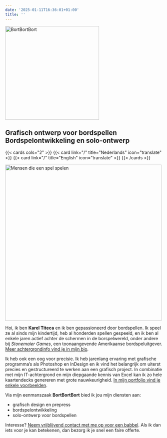 ```yaml
---
date: '2025-01-11T16:36:01+01:00'
title: ''
---
```


<img src="/logo/BortBortBort-logo-colour.png" width="300" alt="BortBortBort">

<h2>Grafisch ontwerp voor bordspellen<br>Bordspelontwikkeling en solo-ontwerp</h2>

{{< cards cols="2" >}}
  {{< card link="/" title="Nederlands" icon="translate" >}}
  {{< card link="/" title="English" icon="translate" >}}
{{< /cards >}}

<img src="people/gameplay.svg" width="500" alt="Mensen die een spel spelen">

Hoi, ik ben **Karel Titeca** en ik ben gepassioneerd door bordspellen. Ik speel ze al sinds mijn kindertijd, heb al honderden spellen gespeeld, en ik ben al enkele jaren actief achter de schermen in de borspelwereld, onder andere bij _Stonemaier Games_, een toonaangevende Amerikaanse bordspeluitgever. [Meer achtergrondinfo vind je in mijn bio](/karel).

Ik heb ook een oog voor precisie. Ik heb jarenlang ervaring met grafische programma’s als Photoshop en InDesign en ik vind het belangrijk om uiterst precies en gestructureerd te werken aan een grafisch project. In combinatie met mijn IT-achtergrond en mijn diepgaande kennis van Excel kan ik zo hele kaartendecks genereren met grote nauwkeurigheid. [In mijn portfolio vind je enkele voorbeelden](/portfolio).

Via mijn eenmanszaak **BortBortBort** bied ik jou mijn diensten aan:
-	grafisch design en prepress
-	bordspelontwikkeling
-	solo-ontwerp voor bordspellen

Interesse? [Neem vrijblijvend contact met me op voor een babbel](/contact). Als ik dan iets voor je kan betekenen, dan bezorg ik je snel een faire offerte.